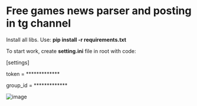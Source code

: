 # Free games news parser and posting in tg channel
Install all libs. Use:  **pip install -r requirements.txt**

To start work, create **setting.ini** file in root with code:


[settings]

token = *************

group_id = *************


![image](https://user-images.githubusercontent.com/97606234/150347270-83c53cd2-6415-4ab7-8bb2-582e6989f048.png)
